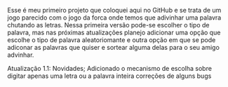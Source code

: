 Esse é meu primeiro projeto que coloquei aqui no GitHub e
se trata de um jogo parecido com o jogo da forca onde temos que adivinhar uma palavra
chutando as letras. Nessa primeira versão pode-se escolher o tipo de palavra, mas nas próximas atualizações planejo 
adicionar uma opção que escolhe o tipo de palavra aleatoriomante e outra opção em que se pode adiconar
as palavras que quiser e sortear alguma delas para o seu amigo advinhar.

Atualização 1.1:
Novidades;
    Adicionado o mecanismo de escolha sobre digitar apenas uma letra ou a palavra inteira
    correções de alguns bugs
    
